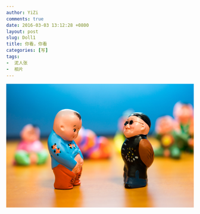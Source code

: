 ```yaml
---
author: YiZi
comments: true
date: 2016-03-03 13:12:28 +0800
layout: post
slug: Doll1
title: 你看，你看
categories: [写]
tags:
-  泥人张
-  相片
---
```

![](/public/images/gallery/doll/1.jpg)
